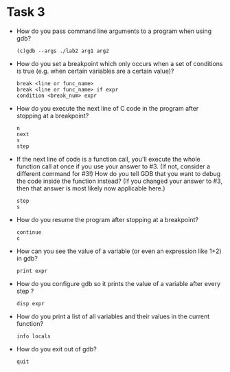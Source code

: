 # Task 3

- How do you pass command line arguments to a program when using gdb?
  ```shell
  (c)gdb --args ./lab2 arg1 arg2
  ```
- How do you set a breakpoint which only occurs when a set of conditions is true (e.g. when certain variables are a certain value)?
  ```shell
  break <line or func_name>
  break <line or func_name> if expr
  condition <break_num> expr
  ```
- How do you execute the next line of C code in the program after stopping at a breakpoint?
  ```shell
  n
  next
  s
  step
  ```
- If the next line of code is a function call, you'll execute the whole function call at once if you use your answer to #3. (If not, consider a different command for #3!) How do you tell GDB that you want to debug the code inside the function instead? (If you changed your answer to #3, then that answer is most likely now applicable here.)
  ```shell
  step
  s
  ```
- How do you resume the program after stopping at a breakpoint?
  ```shell
  continue
  c
  ```
- How can you see the value of a variable (or even an expression like 1+2) in gdb?
  ```shell
  print expr
  ```
- How do you configure gdb so it prints the value of a variable after every step ?
  ```shell
  disp expr
  ```
- How do you print a list of all variables and their values in the current function?
  ```shell
  info locals
  ```
- How do you exit out of gdb?
  ```shell
  quit
  ```
